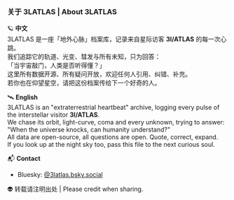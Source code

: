 ### 关于 3LATLAS | About 3LATLAS

🪐 **中文**  
3LATLAS 是一座「地外心脉」档案库，记录来自星际访客 **3I/ATLAS** 的每一次心跳。  
我们追踪它的轨道、光变、彗发与所有未知，只为回答：  
「当宇宙敲门，人类是否听得懂？」  
这里所有数据开源、所有疑问开放，欢迎任何人引用、纠错、补充。  
若你也在仰望星空，请把这份档案传给下一个好奇的人。

🛰 **English**  
3LATLAS is an "extraterrestrial heartbeat" archive, logging every pulse of the interstellar visitor **3I/ATLAS**.  
We chase its orbit, light-curve, coma and every unknown, trying to answer:  
"When the universe knocks, can humanity understand?"  
All data are open-source, all questions are open. Quote, correct, expand.  
If you look up at the night sky too, pass this file to the next curious soul.

📬 **Contact**  
- Bluesky: [@3latlas.bsky.social](https://bsky.app/profile/3latlas.bsky.social)  

👽 转载请注明出处 | Please credit when sharing.